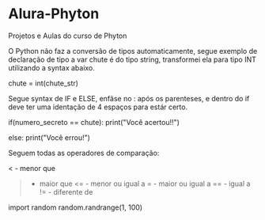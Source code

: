 # Alura-Phyton

Projetos e Aulas do curso de Phyton

<!-- ====================TIPOS=================== -->

O Python não faz a conversão de tipos automaticamente, segue exemplo de declaração de tipo
a var chute é do tipo string, transformei ela para tipo INT utilizando a syntax abaixo.

chute = int(chute_str)

<!-- =====================ESTRUTURA CONDICIONAL================= -->

Segue syntax de IF e ELSE, enfâse no : após os parenteses, e dentro do if deve ter uma identação de 4 espaços para estár certo.

if(numero_secreto == chute):
print("Você acertou!!")

else:
print("Você errou!")

<!-- ============ OPERADORES DE COMPARAÇÃO ================= -->

Seguem todas as operadores de comparação:

< - menor que

> - maior que
>   <= - menor ou igual a
>   = - maior ou igual a
>   == - igual a
>   != - diferente de

<!-- =======================IMPORT EM PYTHON ============================== -->

import random
random.randrange(1, 100)
